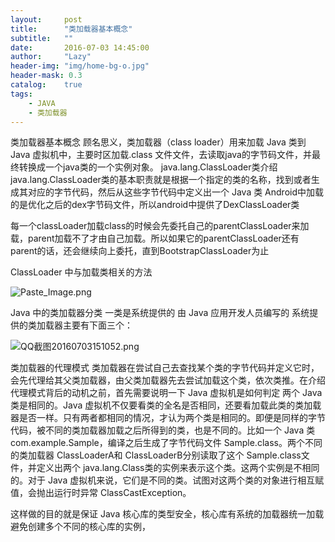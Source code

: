 ```yaml
---
layout:     post
title:      "类加载器基本概念"
subtitle:   ""
date:       2016-07-03 14:45:00
author:     "Lazy"
header-img: "img/home-bg-o.jpg"
header-mask: 0.3
catalog:    true
tags:
    - JAVA
    - 类加载器
---
```








类加载器基本概念
顾名思义，类加载器（class loader）用来加载 Java 类到 Java 虚拟机中，主要时区加载.class 文件文件，去读取java的字节码文件，并最终转换成一个java类的一个实例对象。
java.lang.ClassLoader类介绍
java.lang.ClassLoader类的基本职责就是根据一个指定的类的名称，找到或者生成其对应的字节代码，然后从这些字节代码中定义出一个 Java 类
Android中加载的是优化之后的dex字节码文件，所以android中提供了DexClassLoader类

每一个classLoader加载class的时候会先委托自己的parentClassLoader来加载，parent加载不了才由自己加载。所以如果它的parentClassLoader还有parent的话，还会继续向上委托，直到BootstrapClassLoader为止

ClassLoader 中与加载类相关的方法






![Paste_Image.png](http://upload-images.jianshu.io/upload_images/1205414-d2da6fe72b20dae6.png?imageMogr2/auto-orient/strip%7CimageView2/2/w/1240)





Java 中的类加载器分类
一类是系统提供的
由 Java 应用开发人员编写的
系统提供的类加载器主要有下面三个：


![QQ截图20160703151052.png](http://upload-images.jianshu.io/upload_images/1205414-f7c113952e82f8bc.png?imageMogr2/auto-orient/strip%7CimageView2/2/w/1240)









类加载器的代理模式
类加载器在尝试自己去查找某个类的字节代码并定义它时，会先代理给其父类加载器，由父类加载器先去尝试加载这个类，依次类推。在介绍代理模式背后的动机之前，首先需要说明一下 Java 虚拟机是如何判定
两个 Java 类是相同的。Java 虚拟机不仅要看类的全名是否相同，还要看加载此类的类加载器是否一样。只有两者都相同的情况，才认为两个类是相同的。即便是同样的字节代码，被不同的类加载器加载之后所得到的类，也是不同的。比如一个 Java 类 com.example.Sample，编译之后生成了字节代码文件 Sample.class。两个不同的类加载器 ClassLoaderA和 ClassLoaderB分别读取了这个 Sample.class文件，并定义出两个 java.lang.Class类的实例来表示这个类。这两个实例是不相同的。对于 Java 虚拟机来说，它们是不同的类。试图对这两个类的对象进行相互赋值，会抛出运行时异常 ClassCastException。

这样做的目的就是保证 Java 核心库的类型安全，核心库有系统的加载器统一加载避免创建多个不同的核心库的实例，
